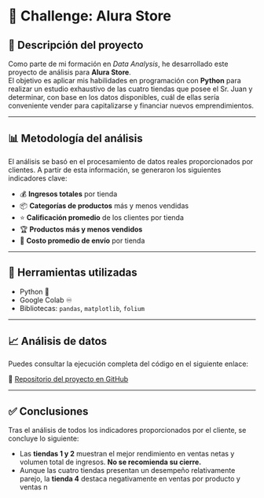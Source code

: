 # 💼 Challenge: Alura Store

## 📝 Descripción del proyecto

Como parte de mi formación en *Data Analysis*, he desarrollado este proyecto de análisis para **Alura Store**.  
El objetivo es aplicar mis habilidades en programación con **Python** para realizar un estudio exhaustivo de las cuatro tiendas que posee el Sr. Juan y determinar, con base en los datos disponibles, cuál de ellas sería conveniente vender para capitalizarse y financiar nuevos emprendimientos.

---

## 📊 Metodología del análisis

El análisis se basó en el procesamiento de datos reales proporcionados por clientes. A partir de esta información, se generaron los siguientes indicadores clave:

- 💰 **Ingresos totales** por tienda  
- 📦 **Categorías de productos** más y menos vendidas  
- ⭐ **Calificación promedio** de los clientes por tienda  
- 🏆 **Productos más y menos vendidos**  
- 🚚 **Costo promedio de envío** por tienda  

---

## 🧰 Herramientas utilizadas

- Python 🐍  
- Google Colab ♾️  
- Bibliotecas: `pandas`, `matplotlib`, `folium`  

---

## 📈 Análisis de datos

Puedes consultar la ejecución completa del código en el siguiente enlace:

🔗 [Repositorio del proyecto en GitHub](https://github.com/paulosky311/Challenge-Alura-Store/blob/3e60418f195781eb70c721e689867879f355bea6/AluraStoreLatam.ipynb)

---

## ✅ Conclusiones

Tras el análisis de todos los indicadores proporcionados por el cliente, se concluye lo siguiente:

- Las **tiendas 1 y 2** muestran el mejor rendimiento en ventas netas y volumen total de ingresos. **No se recomienda su cierre.**
- Aunque las cuatro tiendas presentan un desempeño relativamente parejo, la **tienda 4** destaca negativamente en ventas por producto y ventas n
